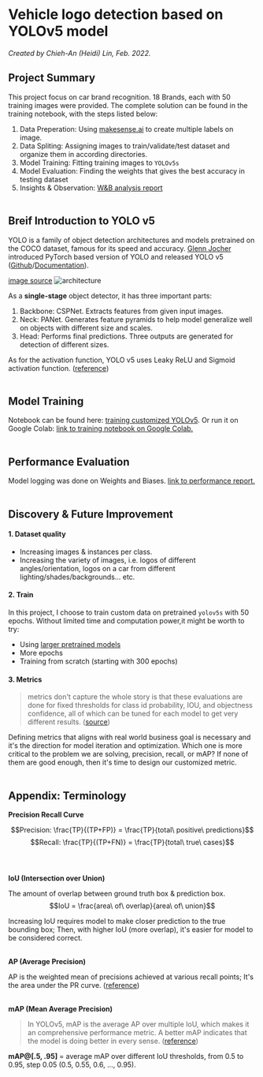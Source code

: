 # Vehicle logo detection based on YOLOv5 model
*Created by Chieh-An (Heidi) Lin, Feb. 2022.*


## Project Summary
This project focus on car brand recognition. 18 Brands, each with 50 training images were provided.
The complete solution can be found in the training notebook, with the steps listed below:
1. Data Preperation: Using [makesense.ai](https://www.makesense.ai/) to create multiple labels on image.
2. Data Spliting: Assigning images to train/validate/test dataset and organize them in according directories.
3. Model Training: Fitting training images to `YOLOv5s`
4. Model Evaluation: Finding the weights that gives the best accuracy in testing dataset
5. Insights & Observation: [W&B analysis report](https://wandb.ai/heidi-chiehanlin/YOLOv5/reports/Logo-Detection-of-18-Car-Brands--VmlldzoxNTI4NDQ2?accessToken=jtupqhnc9mqci10knaq5mq09pdbl6dl5gdi5sbiavmat4s1tq0hy7i2j26k9ogm7)
<br><br>

## Breif Introduction to YOLO v5

YOLO is a family of object detection architectures and models pretrained on the COCO dataset, famous for its speed and accuracy.
[Glenn Jocher](https://www.linkedin.com/in/glenn-jocher/) introduced PyTorch based version of YOLO and released YOLO v5 ([Github](https://github.com/ultralytics/yolov5)/[Documentation](https://docs.ultralytics.com/)).

[image source](https://www.researchgate.net/publication/349299852_A_Forest_Fire_Detection_System_Based_on_Ensemble_Learning)
![architecture](https://www.researchgate.net/publication/349299852/figure/fig1/AS:991096905678849@1613307324973/The-network-architecture-of-Yolov5-It-consists-of-three-parts-1-Backbone-CSPDarknet.jpg)

As a **single-stage** object detector, it has three important parts:
1. Backbone: CSPNet. Extracts features from given input images.
2. Neck: PANet. Generates feature pyramids to help model generalize well on objects with different size and scales.
3. Head: Performs final predictions. Three outputs are generated for detection of different sizes.

As for the activation function, YOLO v5 uses Leaky ReLU and Sigmoid activation function.
([reference](https://towardsai.net/p/computer-vision/yolo-v5%E2%80%8A-%E2%80%8Aexplained-and-demystified))
<br><br>

## Model Training
Notebook can be found here: [training customized YOLOv5](...).
Or run it on Google Colab: [link to training notebook on Google Colab.](https://colab.research.google.com/drive/1--XIoBcOkmj8pB_MUB0pXlh6zi3W-OiC?usp=sharing)
<br><br>

## Performance Evaluation
Model logging was done on Weights and Biases. [link to performance report.](https://wandb.ai/heidi-chiehanlin/YOLOv5/reports/Logo-Detection-of-18-Car-Brands--VmlldzoxNTI4NDQ2?accessToken=jtupqhnc9mqci10knaq5mq09pdbl6dl5gdi5sbiavmat4s1tq0hy7i2j26k9ogm7)
<br><br>

## Discovery & Future Improvement

#### 1. Dataset quality
- Increasing images & instances per class.
- Increasing the variety of images, i.e. logos of different angles/orientation, logos on a car from different lighting/shades/backgrounds... etc.

#### 2. Train
In this project, I choose to train custom data on pretrained `yolov5s` with 50 epochs.
Without limited time and computation power,it might be worth to try:

- Using [larger pretrained models](https://github.com/ultralytics/yolov5#pretrained-checkpoints)
- More epochs
- Training from scratch (starting with 300 epochs)


#### 3. Metrics
> metrics don't capture the whole story is that these evaluations are done for fixed thresholds for class id probability, IOU, and objectness confidence, all of which can be tuned for each model to get very different results. ([source](https://wandb.ai/cayush/yoloV5/reports/How-are-your-YOLOv5-models-doing---VmlldzoyNjM3MTY))

Defining metrics that aligns with real world business goal is necessary and it's the direction for model iteration and optimization.
Which one is more critical to the problem we are solving, precision, recall, or mAP? If none of them are good enough, then it's time to design our customized metric.
<br><br>


## Appendix: Terminology

**Precision Recall Curve**

$$Precision: \frac{TP}{(TP+FP)} = \frac{TP}{total\ positive\ predictions}$$
$$Recall: \frac{TP}{(TP+FN)} = \frac{TP}{total\ true\ cases}$$
<br><br>

**IoU (Intersection over Union)**

The amount of overlap between ground truth box & prediction box. $$IoU = \frac{area\ of\ overlap}{area\ of\ union}$$

Increasing IoU requires model to make closer prediction to the true bounding box;
Then, with higher IoU (more overlap), it's easier for model to be considered correct.
<br><br>

**AP (Average Precision)**

AP is the weighted mean of precisions achieved at various recall points; It's the area under the PR curve.
([reference](https://jonathan-hui.medium.com/map-mean-average-precision-for-object-detection-45c121a31173))
<br><br>

**mAP (Mean Average Precision)**

> In YOLOv5, mAP is the average AP over multiple IoU, which makes it an comprehensive performance metric.
A better mAP indicates that the model is doing better in every sense. ([reference](https://blog.roboflow.com/mean-average-precision/))

**mAP@[.5, .95]** = average mAP over different IoU thresholds, from 0.5 to 0.95, step 0.05 (0.5, 0.55, 0.6, ..., 0.95).

